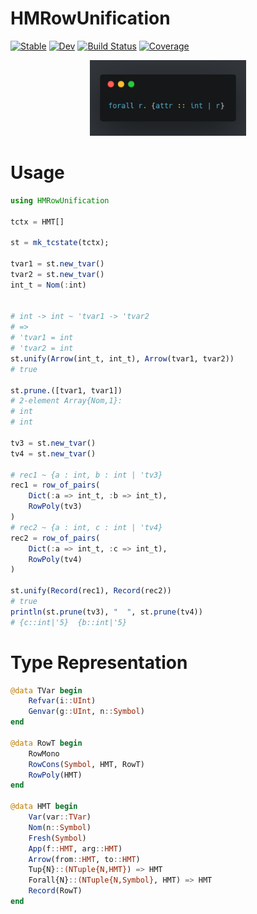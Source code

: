 # HMRowUnification

[![Stable](https://img.shields.io/badge/docs-stable-blue.svg)](https://thautwarm.github.io/HMRowUnification.jl/stable)
[![Dev](https://img.shields.io/badge/docs-dev-blue.svg)](https://thautwarm.github.io/HMRowUnification.jl/dev)
[![Build Status](https://travis-ci.com/thautwarm/HMRowUnification.jl.svg?branch=master)](https://travis-ci.com/thautwarm/HMRowUnification.jl)
[![Coverage](https://codecov.io/gh/thautwarm/HMRowUnification.jl/branch/master/graph/badge.svg)](https://codecov.io/gh/thautwarm/HMRowUnification.jl)

<p align="center">
<img width="250px" src="https://raw.githubusercontent.com/thautwarm/HMRowUnification.jl/master/fig.png"/>
</p>

# Usage

```julia
using HMRowUnification

tctx = HMT[]

st = mk_tcstate(tctx);

tvar1 = st.new_tvar()
tvar2 = st.new_tvar()
int_t = Nom(:int)


# int -> int ~ 'tvar1 -> 'tvar2
# =>
# 'tvar1 = int
# 'tvar2 = int
st.unify(Arrow(int_t, int_t), Arrow(tvar1, tvar2))
# true

st.prune.([tvar1, tvar1])
# 2-element Array{Nom,1}:
# int
# int

tv3 = st.new_tvar()
tv4 = st.new_tvar()

# rec1 ~ {a : int, b : int | 'tv3}
rec1 = row_of_pairs(
    Dict(:a => int_t, :b => int_t),
    RowPoly(tv3)
)
# rec2 ~ {a : int, c : int | 'tv4}
rec2 = row_of_pairs(
    Dict(:a => int_t, :c => int_t),
    RowPoly(tv4)
)

st.unify(Record(rec1), Record(rec2))
# true
println(st.prune(tv3), "  ", st.prune(tv4))
# {c::int|'5}  {b::int|'5}
```

# Type Representation

```julia
@data TVar begin
    Refvar(i::UInt)
    Genvar(g::UInt, n::Symbol)
end

@data RowT begin
    RowMono
    RowCons(Symbol, HMT, RowT)
    RowPoly(HMT)
end

@data HMT begin
    Var(var::TVar)
    Nom(n::Symbol)
    Fresh(Symbol)
    App(f::HMT, arg::HMT)
    Arrow(from::HMT, to::HMT)
    Tup{N}::(NTuple{N,HMT}) => HMT
    Forall{N}::(NTuple{N,Symbol}, HMT) => HMT
    Record(RowT)
end
```